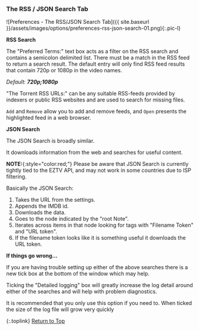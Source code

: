 <!-- START PREFERENCES {RSS/JSON SEARCH TAB] - -->
### The RSS / JSON Search Tab

![Preferences - The RSS/JSON Search Tab]({{ site.baseurl }}/assets/images/options/preferences-rss-json-search-01.png){:.pic-l}

**RSS Search**

The "Preferred Terms:" text box acts as a filter on the RSS search and contains a semicolon delimited list. There must be a match in the RSS feed to return a search result. The default entry will only find RSS feed results that contain 720p or 1080p in the video names.

_Default:_ _**720p;1080p**_

"The Torrent RSS URLs:" can be any suitable RSS-feeds provided by indexers or public RSS websites and are used to search for missing files.

`Add` and `Remove` allow you to add and remove feeds, and `Open` presents the highlighted feed in a web browser.

**JSON Search**

The JSON Search is broadly similar.

It downloads information from the web and searches for useful content.

**NOTE:**{:style="color:red;"} Please be aware that JSON Search is currently tightly tied to the EZTV API, and may not work in some countries due to ISP filtering.

Basically the JSON Search:

1. Takes the URL from the settings.
2. Appends the IMDB id.
3. Downloads the data.
4. Goes to the node indicated by the "root Note".
5. Iterates across items in that node looking for tags with "Filename Token" and "URL token".
6. If the filename token looks like it is something useful it downloads the URL token.

**If things go wrong...**

If you are having trouble setting up either of the above searches there is a new tick box at the bottom of the window which may help.

Ticking the "Detailed logging" box will greatly increase the log detail around either of the searches and will help with problem diagnostics.

It is recommended that you only use this option if you need to. When ticked the size of the log file will grow very quickly

{:.toplink}
[Return to Top]()
<!-- END PREFERENCES {RSS/JSON SEARCH TAB] --- -->
